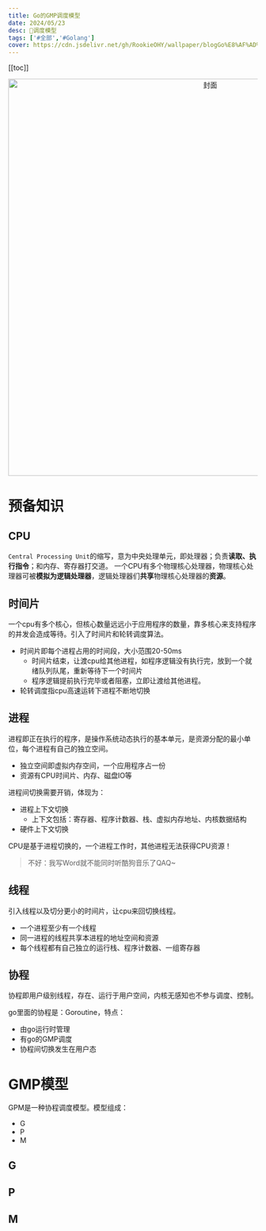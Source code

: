 ```yaml
---
title: Go的GMP调度模型
date: 2024/05/23
desc: 🎉调度模型
tags: ['#全部','#Golang']
cover: https://cdn.jsdelivr.net/gh/RookieOHY/wallpaper/blogGo%E8%AF%AD%E8%A8%80%E7%89%B9%E6%80%A7%E6%80%9D%E8%80%83%E5%B0%81%E9%9D%A2.png
---
```


[[toc]]

<p align="center">
<img alt="封面" src="https://cdn.jsdelivr.net/gh/RookieOHY/wallpaper/blogcover.png" width=800 />
</p>

# 预备知识

## CPU

`Central Processing Unit`的缩写，意为中央处理单元，即处理器；负责**读取、执行指令**；和内存、寄存器打交道。
一个CPU有多个物理核心处理器，物理核心处理器可被**模拟为逻辑处理器**，逻辑处理器们**共享**物理核心处理器的**资源**。

## 时间片

一个cpu有多个核心，但核心数量远远小于应用程序的数量，靠多核心来支持程序的并发会造成等待。引入了时间片和轮转调度算法。

- 时间片即每个进程占用的时间段，大小范围20-50ms
  - 时间片结束，让渡cpu给其他进程，如程序逻辑没有执行完，放到一个就绪队列队尾，重新等待下一个时间片
  - 程序逻辑提前执行完毕或者阻塞，立即让渡给其他进程。
- 轮转调度指cpu高速运转下进程不断地切换

## 进程

进程即正在执行的程序，是操作系统动态执行的基本单元，是资源分配的最小单位，每个进程有自己的独立空间。

- 独立空间即虚拟内存空间，一个应用程序占一份
- 资源有CPU时间片、内存、磁盘IO等

进程间切换需要开销，体现为：

- 进程上下文切换
  - 上下文包括：寄存器、程序计数器、栈、虚拟内存地址、内核数据结构
- 硬件上下文切换

CPU是基于进程切换的，一个进程工作时，其他进程无法获得CPU资源！

> 不好：我写Word就不能同时听酷狗音乐了QAQ~

## 线程

引入线程以及切分更小的时间片，让cpu来回切换线程。

- 一个进程至少有一个线程
- 同一进程的线程共享本进程的地址空间和资源
- 每个线程都有自己独立的运行栈、程序计数器、一组寄存器

## 协程

协程即用户级别线程，存在、运行于用户空间，内核无感知也不参与调度、控制。

go里面的协程是：Goroutine，特点：

- 由go运行时管理
- 有go的GMP调度
- 协程间切换发生在用户态

# GMP模型

GPM是一种协程调度模型。模型组成：

- G
- P
- M

## G

## P

## M
